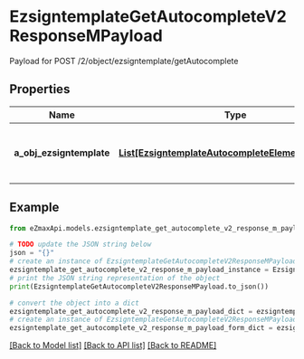 # EzsigntemplateGetAutocompleteV2ResponseMPayload

Payload for POST /2/object/ezsigntemplate/getAutocomplete

## Properties

Name | Type | Description | Notes
------------ | ------------- | ------------- | -------------
**a_obj_ezsigntemplate** | [**List[EzsigntemplateAutocompleteElementResponse]**](EzsigntemplateAutocompleteElementResponse.md) | An array of Ezsigntemplate autocomplete element response. | 

## Example

```python
from eZmaxApi.models.ezsigntemplate_get_autocomplete_v2_response_m_payload import EzsigntemplateGetAutocompleteV2ResponseMPayload

# TODO update the JSON string below
json = "{}"
# create an instance of EzsigntemplateGetAutocompleteV2ResponseMPayload from a JSON string
ezsigntemplate_get_autocomplete_v2_response_m_payload_instance = EzsigntemplateGetAutocompleteV2ResponseMPayload.from_json(json)
# print the JSON string representation of the object
print(EzsigntemplateGetAutocompleteV2ResponseMPayload.to_json())

# convert the object into a dict
ezsigntemplate_get_autocomplete_v2_response_m_payload_dict = ezsigntemplate_get_autocomplete_v2_response_m_payload_instance.to_dict()
# create an instance of EzsigntemplateGetAutocompleteV2ResponseMPayload from a dict
ezsigntemplate_get_autocomplete_v2_response_m_payload_form_dict = ezsigntemplate_get_autocomplete_v2_response_m_payload.from_dict(ezsigntemplate_get_autocomplete_v2_response_m_payload_dict)
```
[[Back to Model list]](../README.md#documentation-for-models) [[Back to API list]](../README.md#documentation-for-api-endpoints) [[Back to README]](../README.md)


